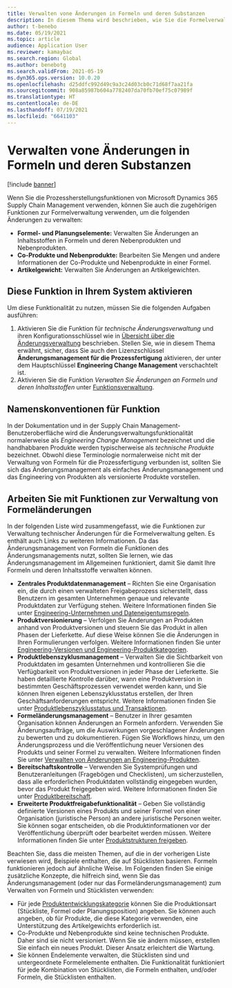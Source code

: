 ```yaml
---
title: Verwalten vone Änderungen in Formeln und deren Substanzen
description: In diesem Thema wird beschrieben, wie Sie die Formelverwaltung durchführen und Änderungen an den Stammdaten der Prozessfertigung verwalten.
author: t-benebo
ms.date: 05/19/2021
ms.topic: article
audience: Application User
ms.reviewer: kamaybac
ms.search.region: Global
ms.author: benebotg
ms.search.validFrom: 2021-05-19
ms.dyn365.ops.version: 10.0.20
ms.openlocfilehash: d25ddfc992d49c9a3c24d03cb0c71d68f7aa21fa
ms.sourcegitcommit: 908a85987b604a7782407da70fb70ef75c07989f
ms.translationtype: HT
ms.contentlocale: de-DE
ms.lasthandoff: 07/19/2021
ms.locfileid: "6641103"
---
```

# <a name="manage-changes-in-formulas-and-their-ingredients"></a>Verwalten vone Änderungen in Formeln und deren Substanzen

[!include [banner](../includes/banner.md)]

Wenn Sie die Prozessherstellungsfunktionen von Microsoft Dynamics 365 Supply Chain Management verwenden, können Sie auch die zugehörigen Funktionen zur Formelverwaltung verwenden, um die folgenden Änderungen zu verwalten:

- **Formel- und Planungselemente:** Verwalten Sie Änderungen an Inhaltsstoffen in Formeln und deren Nebenprodukten und Nebenprodukten.
- **Co-Produkte und Nebenprodukte:** Bearbeiten Sie Mengen und andere Informationen der Co-Produkte und Nebenprodukte in einer Formel.
- **Artikelgewicht:** Verwalten Sie Änderungen an Artikelgewichten.

## <a name="turn-on-this-feature-in-your-system"></a>Diese Funktion in Ihrem System aktivieren

Um diese Funktionalität zu nutzen, müssen Sie die folgenden Aufgaben ausführen:

1. Aktivieren Sie die Funktion für *technische Änderungsverwaltung* und ihren Konfigurationsschlüssel wie in [Übersicht über die Änderungsverwaltung](product-engineering-overview.md) beschrieben. Stellen Sie, wie in diesem Thema erwähnt, sicher, dass Sie auch den Lizenzschlüssel **Änderungsmanagement für die Prozessfertigung** aktivieren, der unter dem Hauptschlüssel **Engineering Change Management** verschachtelt ist.
1. Aktivieren Sie die Funktion *Verwalten Sie Änderungen an Formeln und deren Inhaltsstoffen* unter [Funktionsverwaltung](../../fin-ops-core/fin-ops/get-started/feature-management/feature-management-overview.md).

## <a name="feature-naming-conventions"></a>Namenskonventionen für Funktion

In der Dokumentation und in der Supply Chain Management-Benutzeroberfläche wird die Änderungsverwaltungsfunktionalität normalerweise als *Engineering Change Management* bezeichnet und die handhabbaren Produkte werden typischerweise als *technische Produkte* bezeichnet. Obwohl diese Terminologie normalerweise nicht mit der Verwaltung von Formeln für die Prozessfertigung verbunden ist, sollten Sie sich das Änderungsmanagement als einfaches Änderungsmanagement und das Engineering von Produkten als versionierte Produkte vorstellen.

## <a name="work-with-formula-change-management-features"></a>Arbeiten Sie mit Funktionen zur Verwaltung von Formeländerungen

In der folgenden Liste wird zusammengefasst, wie die Funktionen zur Verwaltung technischer Änderungen für die Formelverwaltung gelten. Es enthält auch Links zu weiteren Informationen. Da das Änderungsmanagement von Formeln die Funktionen des Änderungsmanagements nutzt, sollten Sie lernen, wie das Änderungsmanagement im Allgemeinen funktioniert, damit Sie damit Ihre Formeln und deren Inhaltsstoffe verwalten können.

- **Zentrales Produktdatenmanagement** – Richten Sie eine Organisation ein, die durch einen verwalteten Freigabeprozess sicherstellt, dass Benutzern im gesamten Unternehmen genaue und relevante Produktdaten zur Verfügung stehen. Weitere Informationen finden Sie unter [Engineering-Unternehmen und Dateneigentumsregeln](engineering-org-data-ownership-rules.md).
- **Produktversionierung** – Verfolgen Sie Änderungen an Produkten anhand von Produktversionen und steuern Sie das Produkt in allen Phasen der Lieferkette. Auf diese Weise können Sie die Änderungen in Ihren Formulierungen verfolgen. Weitere Informationen finden Sie unter [Engineering-Versionen und Engineering-Produktkategorien](engineering-versions-product-category.md).
- **Produktlebenszyklusmanagement** – Verwalten Sie die Sichtbarkeit von Produktdaten im gesamten Unternehmen und kontrollieren Sie die Verfügbarkeit von Produktversionen in jeder Phase der Lieferkette. Sie haben detaillierte Kontrolle darüber, wann eine Produktversion in bestimmten Geschäftsprozessen verwendet werden kann, und Sie können Ihren eigenen Lebenszyklusstatus erstellen, der Ihren Geschäftsanforderungen entspricht. Weitere Informationen finden Sie unter [Produktlebenszyklusstatus und Transaktionen](product-lifecycle-state-transactions.md).
- **Formeländerungsmanagement** – Benutzer in Ihrer gesamten Organisation können Änderungen an Formeln anfordern. Verwenden Sie Änderungsaufträge, um die Auswirkungen vorgeschlagener Änderungen zu bewerten und zu dokumentieren. Fügen Sie Workflows hinzu, um den Änderungsprozess und die Veröffentlichung neuer Versionen des Produkts und seiner Formel zu verwalten. Weitere Informationen finden Sie unter [Verwalten von Änderungen an Engineering-Produkten](engineering-change-management.md).
- **Bereitschaftskontrolle** – Verwenden Sie Systemprüfungen und Benutzeranleitungen (Fragebögen und Checklisten), um sicherzustellen, dass alle erforderlichen Produktdaten vollständig eingegeben wurden, bevor das Produkt freigegeben wird. Weitere Informationen finden Sie unter [Produktbereitschaft](product-readiness.md).
- **Erweiterte Produktfreigabefunktionalität** – Geben Sie vollständig definierte Versionen eines Produkts und seiner Formel von einer Organisation (juristische Person) an andere juristische Personen weiter. Sie können sogar entscheiden, ob die Produktinformationen vor der Veröffentlichung überprüft oder bearbeitet werden müssen. Weitere Informationen finden Sie unter [Produktstrukturen freigeben](release-product-structure.md).

Beachten Sie, dass die meisten Themen, auf die in der vorherigen Liste verwiesen wird, Beispiele enthalten, die auf Stücklisten basieren. Formeln funktionieren jedoch auf ähnliche Weise. Im Folgenden finden Sie einige zusätzliche Konzepte, die hilfreich sind, wenn Sie das Änderungsmanagement (oder nur das Formeländerungsmanagement) zum Verwalten von Formeln und Stücklisten verwenden:

- Für jede [Produktentwicklungskategorie](engineering-versions-product-category.md) können Sie die Produktionsart (Stückliste, Formel oder Planungsposition) angeben. Sie können auch angeben, ob für Produkte, die diese Kategorie verwenden, eine Unterstützung des Artikelgewichts erforderlich ist.
- Co-Produkte und Nebenprodukte sind keine technischen Produkte. Daher sind sie nicht versioniert. Wenn Sie sie ändern müssen, erstellen Sie einfach ein neues Produkt. Dieser Ansatz erleichtert die Wartung.
- Sie können Endelemente verwalten, die Stücklisten sind und untergeordnete Formelelemente enthalten. Die Funktionalität funktioniert für jede Kombination von Stücklisten, die Formeln enthalten, und/oder Formeln, die Stücklisten enthalten.
